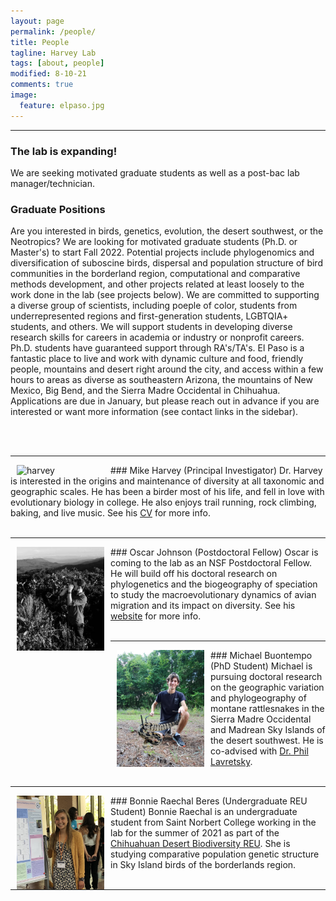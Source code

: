 ```yaml
---
layout: page
permalink: /people/
title: People
tagline: Harvey Lab
tags: [about, people]
modified: 8-10-21
comments: true
image:
  feature: elpaso.jpg
---
```


***

### The lab is expanding!

We are seeking motivated graduate students as well as a post-bac lab manager/technician. 

### Graduate Positions

Are you interested in birds, genetics, evolution, the desert southwest, or the Neotropics? We are looking for motivated graduate students (Ph.D. or Master's) to start Fall 2022. Potential projects include phylogenomics and diversification of suboscine birds, dispersal and population structure of bird communities in the borderland region, computational and comparative methods development, and other projects related at least loosely to the work done in the lab (see projects below). We are committed to supporting a diverse group of scientists, including poeple of color, students from underrepresented regions and first-generation students, LGBTQIA+ students, and others. We will support students in developing diverse research skills for careers in academia or industry or nonprofit careers. Ph.D. students have guaranteed support through RA's/TA's. El Paso is a fantastic place to live and work with dynamic culture and food, friendly people, mountains and desert right around the city, and access within a few hours to areas as diverse as southeastern Arizona, the mountains of New Mexico, Big Bend, and the Sierra Madre Occidental in Chihuahua. Applications are due in January, but please reach out in advance if you are interested or want more information (see contact links in the sidebar).

<br><br>

***

<img align="left" src="/images/harvey.jpg" alt="harvey" width="140" hspace="10"/>
### Mike Harvey (Principal Investigator)
Dr. Harvey is interested in the origins and maintenance of diversity at all taxonomic and geographic scales. He has been a birder most of his life, and fell in love with evolutionary biology in college. He also enjoys trail running, rock climbing, baking, and live music.
See his <a href="http://mgharvey.github.io/docs/Harvey_CV.pdf" target="_blank">CV</a> for more info.
<br><br>

***

<img align="left" src="/images/johnson.jpg" alt="johnson" width="140" hspace="10"/>
### Oscar Johnson (Postdoctoral Fellow)
Oscar is coming to the lab as an NSF Postdoctoral Fellow. He will build off his doctoral research on phylogenetics and the biogeography of speciation to study the macroevolutionary dynamics of avian migration and its impact on diversity. See his <a href="https://www.oscarjohnson.net/" target="_blank">website</a> for more info.
<br><br>

***

<img align="left" src="/images/buontempo.jpeg" alt="buontempo" width="140" hspace="10"/>
### Michael Buontempo (PhD Student)
Michael is pursuing doctoral research on the geographic variation and phylogeography of montane rattlesnakes in the Sierra Madre Occidental and Madrean Sky Islands of the desert southwest. He is co-advised with <a href="https://www.utep.edu/science/lavretskylab/" target="_blank">Dr. Phil Lavretsky</a>.
<br><br>

***

<img align="left" src="/images/beres.jpg" alt="beres" width="140" hspace="10"/>
### Bonnie Raechal Beres (Undergraduate REU Student)
Bonnie Raechal is an undergraduate student from Saint Norbert College working in the lab for the summer of 2021 as part of the <a href="https://www.utep.edu/couri/programs/cdb-reu/" target="_blank">Chihuahuan Desert Biodiversity REU</a>. She is studying comparative population genetic structure in Sky Island birds of the borderlands region.
<br><br>

***

